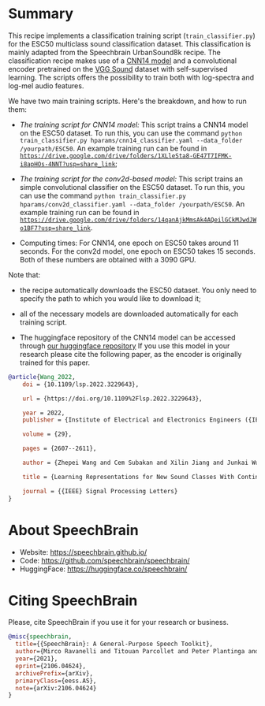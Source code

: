 # Summary

This recipe implements a classification training script (`train_classifier.py`) for the ESC50 multiclass sound classification dataset. This classification is mainly adapted from the Speechbrain UrbanSound8k recipe. The classification recipe makes use of a [CNN14 model](https://arxiv.org/abs/1912.10211) and a convolutional encoder pretrained on the [VGG Sound](https://www.robots.ox.ac.uk/~vgg/data/vggsound/) dataset with self-supervised learning. The scripts offers the possibility to train both with log-spectra and log-mel audio features.

We have two main training scripts. Here's the breakdown, and how to run them:

- *The training script for CNN14 model:* This script trains a CNN14 model on the ESC50 dataset. To run this, you can use the command `python train_classifier.py hparams/cnn14_classifier.yaml --data_folder /yourpath/ESC50`. An example training run can be found in [`https://drive.google.com/drive/folders/1XLleSta8-GE47T7IFMK-i8apHOs-4NNT?usp=share_link`](https://drive.google.com/drive/folders/1XLleSta8-GE47T7IFMK-i8apHOs-4NNT?usp=share_link);

- *The training script for the conv2d-based model:* This script trains an simple convolutional classifier on the ESC50 dataset. To run this, you can use the command `python train_classifier.py hparams/conv2d_classifier.yaml --data_folder /yourpath/ESC50`. An example training run can be found in [`https://drive.google.com/drive/folders/14qanAjkMmsAk4AQeilGCkMJwdJWo1BF7?usp=share_link`](https://drive.google.com/drive/folders/14qanAjkMmsAk4AQeilGCkMJwdJWo1BF7?usp=share_link).

- Computing times: For CNN14, one epoch on ESC50 takes around 11 seconds. For the conv2d model, one epoch on ESC50 takes 15 seconds. Both of these numbers are obtained with a 3090 GPU.

Note that:
  - the recipe automatically downloads the ESC50 dataset. You only need to specify the path to which you would like to download it;
  - all of the necessary models are downloaded automatically for each training script.

- The huggingface repository of the CNN14 model can be accessed through [our huggingface repository](https://huggingface.co/speechbrain/cnn14-esc50/blob/main/README.md) If you use this model in your research please cite the following paper, as the encoder is originally trained for this paper.

```bibtex
@article{Wang_2022,
	doi = {10.1109/lsp.2022.3229643},

	url = {https://doi.org/10.1109%2Flsp.2022.3229643},

	year = 2022,
	publisher = {Institute of Electrical and Electronics Engineers ({IEEE})},

	volume = {29},

	pages = {2607--2611},

	author = {Zhepei Wang and Cem Subakan and Xilin Jiang and Junkai Wu and Efthymios Tzinis and Mirco Ravanelli and Paris Smaragdis},

	title = {Learning Representations for New Sound Classes With Continual Self-Supervised Learning},

	journal = {{IEEE} Signal Processing Letters}
}

```

# **About SpeechBrain**
- Website: https://speechbrain.github.io/
- Code: https://github.com/speechbrain/speechbrain/
- HuggingFace: https://huggingface.co/speechbrain/


# **Citing SpeechBrain**
Please, cite SpeechBrain if you use it for your research or business.

```bibtex
@misc{speechbrain,
  title={{SpeechBrain}: A General-Purpose Speech Toolkit},
  author={Mirco Ravanelli and Titouan Parcollet and Peter Plantinga and Aku Rouhe and Samuele Cornell and Loren Lugosch and Cem Subakan and Nauman Dawalatabad and Abdelwahab Heba and Jianyuan Zhong and Ju-Chieh Chou and Sung-Lin Yeh and Szu-Wei Fu and Chien-Feng Liao and Elena Rastorgueva and François Grondin and William Aris and Hwidong Na and Yan Gao and Renato De Mori and Yoshua Bengio},
  year={2021},
  eprint={2106.04624},
  archivePrefix={arXiv},
  primaryClass={eess.AS},
  note={arXiv:2106.04624}
}
```
